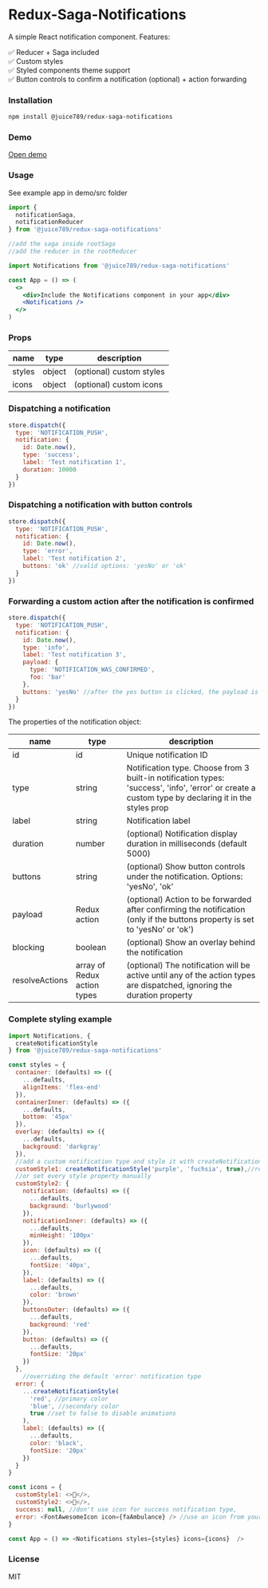 # Redux-Saga-Notifications

A simple React notification component. Features:

✅ Reducer + Saga included  
✅ Custom styles  
✅ Styled components theme support  
✅ Button controls to confirm a notification (optional) + action forwarding

### Installation

```sh
npm install @juice789/redux-saga-notifications
```

### Demo

<a href="https://juice789.github.io/redux-saga-notifications/">Open demo</a>

### Usage

See example app in demo/src folder

```javascript
import {
  notificationSaga,
  notificationReducer
} from '@juice789/redux-saga-notifications'

//add the saga inside rootSaga
//add the reducer in the rootReducer
```

```jsx
import Notifications from '@juice789/redux-saga-notifications'

const App = () => (
  <>
    <div>Include the Notifications component in your app</div>
    <Notifications />
  </>
)
```

### Props

| name   | type   | description              |
| ------ | ------ | ------------------------ |
| styles | object | (optional) custom styles |
| icons  | object | (optional) custom icons  |

### Dispatching a notification

```javascript
store.dispatch({
  type: 'NOTIFICATION_PUSH',
  notification: {
    id: Date.now(),
    type: 'success',
    label: 'Test notification 1',
    duration: 10000
  }
})
```

### Dispatching a notification with button controls

```javascript
store.dispatch({
  type: 'NOTIFICATION_PUSH',
  notification: {
    id: Date.now(),
    type: 'error',
    label: 'Test notification 2',
    buttons: 'ok' //valid options: 'yesNo' or 'ok'
  }
})
```

### Forwarding a custom action after the notification is confirmed

```javascript
store.dispatch({
  type: 'NOTIFICATION_PUSH',
  notification: {
    id: Date.now(),
    type: 'info',
    label: 'Test notification 3',
    payload: {
      type: 'NOTIFICATION_WAS_CONFIRMED',
      foo: 'bar'
    },
    buttons: 'yesNo' //after the yes button is clicked, the payload is dispatched
  }
})
```

The properties of the notification object:

| name           | type                        | description                                                                                                                                         |
| -------------- | --------------------------- | --------------------------------------------------------------------------------------------------------------------------------------------------- |
| id             | id                          | Unique notification ID                                                                                                                              |
| type           | string                      | Notification type. Choose from 3 built-in notification types: 'success', 'info', 'error' or create a custom type by declaring it in the styles prop |
| label          | string                      | Notification label                                                                                                                                  |
| duration       | number                      | (optional) Notification display duration in milliseconds (default 5000)                                                                             |
| buttons        | string                      | (optional) Show button controls under the notification. Options: 'yesNo', 'ok'                                                                      |
| payload        | Redux action                | (optional) Action to be forwarded after confirming the notification (only if the buttons property is set to 'yesNo' or 'ok')                        |
| blocking       | boolean                     | (optional) Show an overlay behind the notification                                                                                                  |
| resolveActions | array of Redux action types | (optional) The notification will be active until any of the action types are dispatched, ignoring the duration property                             |

### Complete styling example

```javascript
import Notifications, {
  createNotificationStyle
} from '@juice789/redux-saga-notifications'

const styles = {
  container: (defaults) => ({
    ...defaults,
    alignItems: 'flex-end'
  }),
  containerInner: (defaults) => ({
    ...defaults,
    bottom: '45px'
  }),
  overlay: (defaults) => ({
    ...defaults,
    background: 'darkgray'
  }),
  //add a custom notification type and style it with createNotificationStyle
  customStyle1: createNotificationStyle('purple', 'fuchsia', true),//returns a complete notification style object, just set the colors
  //or set every style property manually
  customStyle2: {
    notification: (defaults) => ({
      ...defaults,
      background: 'burlywood'
    }),
    notificationInner: (defaults) => ({
      ...defaults,
      minHeight: '100px'
    }),
    icon: (defaults) => ({
      ...defaults,
      fontSize: '40px',
    }),
    label: (defaults) => ({
      ...defaults,
      color: 'brown'
    }),
    buttonsOuter: (defaults) => ({
      ...defaults,
      background: 'red'
    }),
    button: (defaults) => ({
      ...defaults,
      fontSize: '20px'
    })
  },
    //overriding the default 'error' notification type
  error: {
    ...createNotificationStyle(
      'red', //primary color
      'blue', //secondary color
      true //set to false to disable animations
    ),
    label: (defaults) => ({
      ...defaults,
      color: 'black',
      fontSize: '20px'
    })
  }
}

const icons = {
  customStyle1: <>🐼</>,
  customStyle2: <>🥒</>,
  success: null, //don't use icon for success notification type,
  error: <FontAwesomeIcon icon={faAmbulance} /> //use an icon from your favourite icon library (font awesome, line awesome etc.)
}

const App = () => <Notifications styles={styles} icons={icons}  />

```

### License

MIT
